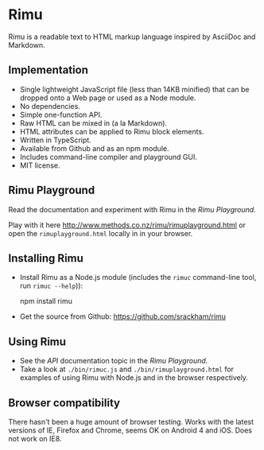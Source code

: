 # Rimu

Rimu is a readable text to HTML markup language inspired by AsciiDoc
and Markdown.


## Implementation

- Single lightweight JavaScript file (less than 14KB minified) that
  can be dropped onto a Web page or used as a Node module.
- No dependencies.
- Simple one-function API.
- Raw HTML can be mixed in (a la Markdown).
- HTML attributes can be applied to Rimu block elements.
- Written in TypeScript.
- Available from Github and as an npm module.
- Includes command-line compiler and playground GUI.
- MIT license.


## Rimu Playground

Read the documentation and experiment with Rimu in the _Rimu
Playground_.

Play with it here <http://www.methods.co.nz/rimu/rimuplayground.html> or
open the `rimuplayground.html` locally in in your browser.


## Installing Rimu

- Install Rimu as a Node.js module (includes the `rimuc` command-line
  tool, run `rimuc --help`)):

  npm install rimu

- Get the source from Github: <https://github.com/srackham/rimu>


## Using Rimu

- See the _API_ documentation topic in the _Rimu Playground_.
- Take a look at `./bin/rimuc.js` and `./bin/rimuplayground.html` for
  examples of using Rimu with Node.js and in the browser respectively.


## Browser compatibility

There hasn't been a huge amount of browser testing. Works with the
latest versions of IE, Firefox and Chrome, seems OK on Android 4 and
iOS.  Does not work on IE8.

